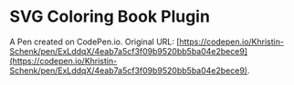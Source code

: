 # SVG Coloring Book Plugin

A Pen created on CodePen.io. Original URL: [https://codepen.io/Khristin-Schenk/pen/ExLddqX/4eab7a5cf3f09b9520bb5ba04e2bece9](https://codepen.io/Khristin-Schenk/pen/ExLddqX/4eab7a5cf3f09b9520bb5ba04e2bece9).

